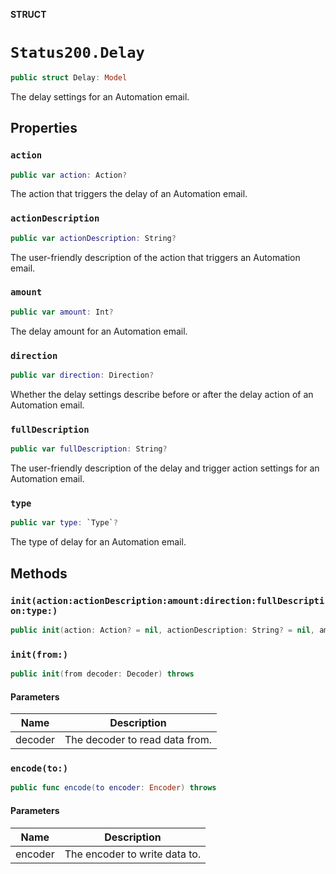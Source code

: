 **STRUCT**

# `Status200.Delay`

```swift
public struct Delay: Model
```

The delay settings for an Automation email.

## Properties
### `action`

```swift
public var action: Action?
```

The action that triggers the delay of an Automation email.

### `actionDescription`

```swift
public var actionDescription: String?
```

The user-friendly description of the action that triggers an Automation email.

### `amount`

```swift
public var amount: Int?
```

The delay amount for an Automation email.

### `direction`

```swift
public var direction: Direction?
```

Whether the delay settings describe before or after the delay action of an Automation email.

### `fullDescription`

```swift
public var fullDescription: String?
```

The user-friendly description of the delay and trigger action settings for an Automation email.

### `type`

```swift
public var type: `Type`?
```

The type of delay for an Automation email.

## Methods
### `init(action:actionDescription:amount:direction:fullDescription:type:)`

```swift
public init(action: Action? = nil, actionDescription: String? = nil, amount: Int? = nil, direction: Direction? = nil, fullDescription: String? = nil, type: Type? = nil)
```

### `init(from:)`

```swift
public init(from decoder: Decoder) throws
```

#### Parameters

| Name | Description |
| ---- | ----------- |
| decoder | The decoder to read data from. |

### `encode(to:)`

```swift
public func encode(to encoder: Encoder) throws
```

#### Parameters

| Name | Description |
| ---- | ----------- |
| encoder | The encoder to write data to. |
